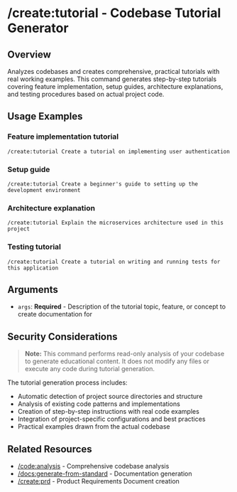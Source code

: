 # /create:tutorial - Codebase Tutorial Generator

## Overview

Analyzes codebases and creates comprehensive, practical tutorials with real working examples. This command generates step-by-step tutorials covering feature implementation, setup guides, architecture explanations, and testing procedures based on actual project code.

## Usage Examples

### Feature implementation tutorial
```qwen
/create:tutorial Create a tutorial on implementing user authentication
```

### Setup guide
```qwen
/create:tutorial Create a beginner's guide to setting up the development environment
```

### Architecture explanation
```qwen
/create:tutorial Explain the microservices architecture used in this project
```

### Testing tutorial
```qwen
/create:tutorial Create a tutorial on writing and running tests for this application
```

## Arguments

- `args`: **Required** - Description of the tutorial topic, feature, or concept to create documentation for

## Security Considerations

> **Note:** This command performs read-only analysis of your codebase to generate educational content. It does not modify any files or execute any code during tutorial generation.

The tutorial generation process includes:
- Automatic detection of project source directories and structure
- Analysis of existing code patterns and implementations
- Creation of step-by-step instructions with real code examples
- Integration of project-specific configurations and best practices
- Practical examples drawn from the actual codebase

## Related Resources

- [/code:analysis](../code/analysis.md) - Comprehensive codebase analysis
- [/docs:generate-from-standard](../docs/generate-from-standard.md) - Documentation generation
- [/create:prd](prd.md) - Product Requirements Document creation